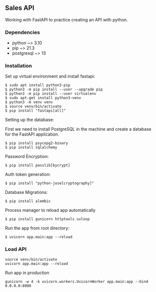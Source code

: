 ## Sales API

Working with FastAPI to practice creating an API with python.

### Dependencies

- python ~> 3.10
- pip ~> 21.3
- postgresql ~> 13

### Installation

Set up virtual environment and install fastapi:

```
$ sudo apt install python3-pip
$ python3 -m pip install --user --upgrade pip
$ python3 -m pip install --user virtualenv
$ sudo apt-get install python3-venv
$ python3 -m venv venv
$ source venv/bin/activate
$ pip install "fastapi[all]"
```


Setting up the database:

First we need to install PostgreSQL in the machine and create a database for the FastAPI application.
```
$ pip install psycopg2-binary
$ pip install sqlalchemy
```

Password Encryption:
```
$ pip install passlib[bycrypt]
```

Auth token generation:
```
$ pip install "python-jose[cryptography]"
```

Database Migrations:

```
$ pip install alembic
```

Process manager to reload app automatically
```
$ pip install gunicorn httptools uvloop
```


Run the app from root directory:

```
$ uvicorn app.main:app --reload
```

### Load API
```
source venv/bin/activate
uvicorn app.main:app --reload
```

Run app in production
```
gunicorn -w 4 -k uvicorn.workers.UvicornWorker app.main:app --bind 0.0.0.0:8000
```
